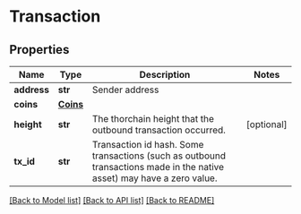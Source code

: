 # Transaction

## Properties
Name | Type | Description | Notes
------------ | ------------- | ------------- | -------------
**address** | **str** | Sender address | 
**coins** | [**Coins**](Coins.md) |  | 
**height** | **str** | The thorchain height that the outbound transaction occurred.  | [optional] 
**tx_id** | **str** | Transaction id hash. Some transactions (such as outbound transactions made in the native asset) may have a zero value.  | 

[[Back to Model list]](../README.md#documentation-for-models) [[Back to API list]](../README.md#documentation-for-api-endpoints) [[Back to README]](../README.md)


